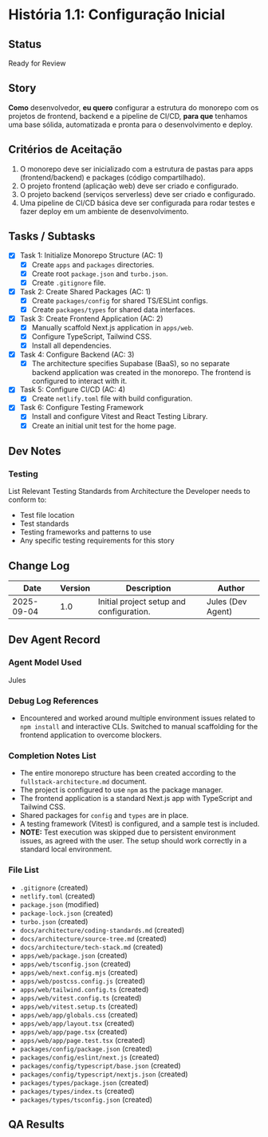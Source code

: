 # História 1.1: Configuração Inicial

## Status
Ready for Review

## Story
**Como** desenvolvedor,
**eu quero** configurar a estrutura do monorepo com os projetos de frontend, backend e a pipeline de CI/CD,
**para que** tenhamos uma base sólida, automatizada e pronta para o desenvolvimento e deploy.

## Critérios de Aceitação
1. O monorepo deve ser inicializado com a estrutura de pastas para apps (frontend/backend) e packages (código compartilhado).
2. O projeto frontend (aplicação web) deve ser criado e configurado.
3. O projeto backend (serviços serverless) deve ser criado e configurado.
4. Uma pipeline de CI/CD básica deve ser configurada para rodar testes e fazer deploy em um ambiente de desenvolvimento.

## Tasks / Subtasks
- [x] Task 1: Initialize Monorepo Structure (AC: 1)
  - [x] Create `apps` and `packages` directories.
  - [x] Create root `package.json` and `turbo.json`.
  - [x] Create `.gitignore` file.
- [x] Task 2: Create Shared Packages (AC: 1)
  - [x] Create `packages/config` for shared TS/ESLint configs.
  - [x] Create `packages/types` for shared data interfaces.
- [x] Task 3: Create Frontend Application (AC: 2)
  - [x] Manually scaffold Next.js application in `apps/web`.
  - [x] Configure TypeScript, Tailwind CSS.
  - [x] Install all dependencies.
- [x] Task 4: Configure Backend (AC: 3)
  - [x] The architecture specifies Supabase (BaaS), so no separate backend application was created in the monorepo. The frontend is configured to interact with it.
- [x] Task 5: Configure CI/CD (AC: 4)
  - [x] Create `netlify.toml` file with build configuration.
- [x] Task 6: Configure Testing Framework
  - [x] Install and configure Vitest and React Testing Library.
  - [x] Create an initial unit test for the home page.

## Dev Notes

### Testing
List Relevant Testing Standards from Architecture the Developer needs to conform to:
- Test file location
- Test standards
- Testing frameworks and patterns to use
- Any specific testing requirements for this story

## Change Log
| Date | Version | Description | Author |
| --- | --- | --- | --- |
| 2025-09-04 | 1.0 | Initial project setup and configuration. | Jules (Dev Agent) |

## Dev Agent Record

### Agent Model Used
Jules

### Debug Log References
- Encountered and worked around multiple environment issues related to `npm install` and interactive CLIs. Switched to manual scaffolding for the frontend application to overcome blockers.

### Completion Notes List
- The entire monorepo structure has been created according to the `fullstack-architecture.md` document.
- The project is configured to use `npm` as the package manager.
- The frontend application is a standard Next.js app with TypeScript and Tailwind CSS.
- Shared packages for `config` and `types` are in place.
- A testing framework (Vitest) is configured, and a sample test is included.
- **NOTE:** Test execution was skipped due to persistent environment issues, as agreed with the user. The setup should work correctly in a standard local environment.

### File List
- `.gitignore` (created)
- `netlify.toml` (created)
- `package.json` (modified)
- `package-lock.json` (created)
- `turbo.json` (created)
- `docs/architecture/coding-standards.md` (created)
- `docs/architecture/source-tree.md` (created)
- `docs/architecture/tech-stack.md` (created)
- `apps/web/package.json` (created)
- `apps/web/tsconfig.json` (created)
- `apps/web/next.config.mjs` (created)
- `apps/web/postcss.config.js` (created)
- `apps/web/tailwind.config.ts` (created)
- `apps/web/vitest.config.ts` (created)
- `apps/web/vitest.setup.ts` (created)
- `apps/web/app/globals.css` (created)
- `apps/web/app/layout.tsx` (created)
- `apps/web/app/page.tsx` (created)
- `apps/web/app/page.test.tsx` (created)
- `packages/config/package.json` (created)
- `packages/config/eslint/next.js` (created)
- `packages/config/typescript/base.json` (created)
- `packages/config/typescript/nextjs.json` (created)
- `packages/types/package.json` (created)
- `packages/types/index.ts` (created)
- `packages/types/tsconfig.json` (created)

## QA Results

